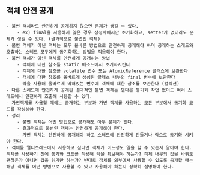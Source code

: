 ## 객체 안전 공개
    - 불변 객체라도 안전하게 공개하지 않으면 문제가 생길 수 있다.
        - ex) final을 사용하지 않은 경우 생성자에서만 초기화하고, setter가 없더라도 문제가 생길 수 있다. (결과적으로 불변인 객체)
    - 불변 객체가 아닌 객체는 모두 올바른 방법으로 안전하게 공개해야 하며 공개하는 스레드와 호출하는 스레드 모두에게 동기화하는 방법을 적용해야 한다.
    - 불변 객체가 아닌 객체를 안전하게 공개하는 방법
        - 객체에 대한 참조를 static 메소드에서 초기화시킨다
        - 객체에 대한 참조를 volatile 변수 또는 AtomicReference 클래스에 보관한다
        - 객체에 대한 참조를 올바르게 생성된 클래스 내부의 final 변수에 보관한다
        - 락을 사용해 올바르게 막혀있는 변수에 객체에 대한 참조를 보관한다 (컬렉션)
    - 다른 스레드에 안전하게 공개된 결과적인 불변 객체는 별다른 동기화 작업 없이도 여러 스레드에서 안전하게 호출해 사용할 수 있다.
    - 가변객체를 사용할 때에는 공개하는 부분과 가변 객체를 사용하는 모든 부분에서 동기화 코드를 작성해야 한다. 
    - 정리
        - 불변 객체는 어떤 방법으로 공개해도 아무 문제가 없다.
        - 결과적으로 불변인 객체는 안전하게 공개해야 한다.
        - 가변 객체는 안전하게 공개해야 하고 스레드에 안전하게 만들거나 락으로 동기화 시켜야 한다.
    - 객체를 멀티쓰레드에서 사용하고 싶다면 객체가 어느정도 일을 할 수 있는지 알아야 한다. 객체를 사용하기 전에 동기화 코드를 적용해 락을 확보해야 하는가? 객체 내부의 값을 바꿔도 괜찮은가 아니면 값을 읽기만 하는가? 반대로 객체를 외부에서 사용할 수 있도록 공개할 때는 해당 객체를 어떤 방법으로 사용할 수 있고 사용해야 하는지 정확히 설명해야 한다.

